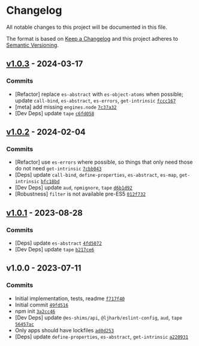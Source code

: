 # Changelog

All notable changes to this project will be documented in this file.

The format is based on [Keep a Changelog](https://keepachangelog.com/en/1.0.0/)
and this project adheres to [Semantic Versioning](https://semver.org/spec/v2.0.0.html).

## [v1.0.3](https://github.com/es-shims/Map.groupBy/compare/v1.0.2...v1.0.3) - 2024-03-17

### Commits

- [Refactor] replace `es-abstract` with `es-object-atoms` when possible; update `call-bind`, `es-abstract`, `es-errors`, `get-intrinsic` [`fccc167`](https://github.com/es-shims/Map.groupBy/commit/fccc16732a807e206a36e7559448caa35b3990ff)
- [meta] add missing `engines.node` [`7c37a32`](https://github.com/es-shims/Map.groupBy/commit/7c37a32e808e199b852e0ba63f40f16d9aa10561)
- [Dev Deps] update `tape` [`c6fd058`](https://github.com/es-shims/Map.groupBy/commit/c6fd0586bcc21d0be18bdaae91555111073af826)

## [v1.0.2](https://github.com/es-shims/Map.groupBy/compare/v1.0.1...v1.0.2) - 2024-02-04

### Commits

- [Refactor] use `es-errors` where possible, so things that only need those do not need `get-intrinsic` [`7cbb043`](https://github.com/es-shims/Map.groupBy/commit/7cbb0438763592b4f22191c6a3149edc21f94f09)
- [Deps] update `call-bind`, `define-properties`, `es-abstract`, `es-map`, `get-intrinsic` [`bfc18bd`](https://github.com/es-shims/Map.groupBy/commit/bfc18bd3c99fd32661dfe070d597041922049bf1)
- [Dev Deps] update `aud`, `npmignore`, `tape` [`d6b1d92`](https://github.com/es-shims/Map.groupBy/commit/d6b1d92373cf34ec8f828686483c88855f6994cc)
- [Robustness] `filter` is not available pre-ES5 [`012f732`](https://github.com/es-shims/Map.groupBy/commit/012f73293203fb1fca2752de4f0e0c5dbe29bbee)

## [v1.0.1](https://github.com/es-shims/Map.groupBy/compare/v1.0.0...v1.0.1) - 2023-08-28

### Commits

- [Deps] update `es-abstract` [`4fd5072`](https://github.com/es-shims/Map.groupBy/commit/4fd50729474023a440e7dff43119e6cfad708f6f)
- [Dev Deps] update `tape` [`b217ce6`](https://github.com/es-shims/Map.groupBy/commit/b217ce6658bf29aa7040d19e3213ad8e63b45fa2)

## v1.0.0 - 2023-07-11

### Commits

- Initial implementation, tests, readme [`f717f40`](https://github.com/es-shims/Map.groupBy/commit/f717f403d92294c7d3a875624804986049005489)
- Initial commit [`49fd516`](https://github.com/es-shims/Map.groupBy/commit/49fd5162ed28c98bddf15e245eec3381966ef2f2)
- npm init [`3a2cc46`](https://github.com/es-shims/Map.groupBy/commit/3a2cc463387d04bd7fac5bc02cbc686c52bf7656)
- [Dev Deps] update `@es-shims/api`, `@ljharb/eslint-config`, `aud`, `tape` [`56457ac`](https://github.com/es-shims/Map.groupBy/commit/56457ace7438723f5080826fd1ee6a18b57c2233)
- Only apps should have lockfiles [`ad0d253`](https://github.com/es-shims/Map.groupBy/commit/ad0d25375bd9e5b0f5ce083d4968607dc9aaf37c)
- [Deps] update `define-properties`, `es-abstract`, `get-intrinsic` [`a220931`](https://github.com/es-shims/Map.groupBy/commit/a220931b9e3d42146f84dee342998a6188438cd7)
